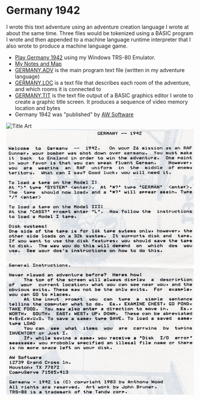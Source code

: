 # Germany 1942
I wrote this text adventure using an adventure creation language I wrote at about the same time.  Three files would be tokenized using a BASIC program I wrote and then appended to a machine language runtime interpreter that I also wrote to produce a machine language game.  

   - [Play Germany 1942](https://1drv.ms/u/s!AmFZ0QYkZ-tXg7k302hEFUNUvaK5xg?e=MBv5EW) using my Windows TRS-80 Emulator.
   - [My Notes and Map](./../../scans/germany-1940-notes.jpg)
   - [GERMANY.ADV](GERMANY.ADV) is the main program text file (written in my adventure language)
   - [GERMANY.LOC](GERMANY.LOC) is a text file that describes each room of the adventure, and which rooms it is connected to
   - [GERMANY.TIT](GERMANY.TIT) is the text file output of a BASIC graphics editor I wrote to create a graphic title screen.  It produces a sequence of video memory location and bytes
   - Germany 1942 was "published" by [AW Software](./../../awsoftware/readme.md)


![Title Art](./../../scans/germany-1942-frontcover.jpg)
![Instructions](./../../scans/germany-1942-instructions.jpg)

